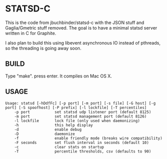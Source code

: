 STATSD-C
========

This is the code from jbuchbinder/statsd-c with the JSON stuff and Gaglia/Gmetric stuff
removed. The goal is to have a minimal statsd server written in C for Graphite.

I also plan to build this using libevent asynchronous IO instead of pthreads, so the threading
is going away soon.

BUILD
-----

Type "make". press enter. It compiles on Mac OS X.


USAGE
-----

    Usage: statsd [-hDdfFc] [-p port] [-m port] [-s file] [-G host] [-g port] [-S spoofhost] [-P prefix] [-l lockfile] [-T percentiles]
        -p port           set statsd udp listener port (default 8125)
        -m port           set statsd management port (default 8126)
        -l lockfile       lock file (only used when daemonizing)
        -h                this help display
        -d                enable debug
        -D                daemonize
        -f                enable friendly mode (breaks wire compatibility)
        -F seconds        set flush interval in seconds (default 10)
        -c                clear stats on startup
        -T                percentile thresholds, csv (defaults to 90)
